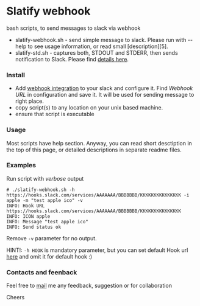 
# Slatify webhook
bash scripts, to send messages to slack via webhook

- slatify-webhook.sh - send simple message to slack. Please run with --help to see usage information, or read small [description][5].
- slatify-std.sh - captures both, STDOUT and STDERR, then sends notification to Slack. Please find [details here][4].

### Install
- Add [webhook integration][1] to your slack and configure it. Find *Webhook URL* in configuration and save it. It will be used for sending message to right place. 
- copy script(s) to any location on your unix based machine. 
- ensure that script is executable 

### Usage
Most scripts have help section. Anyway, you can read short desctiption in the top of this page, or detailed descriptions in separate readme files.

### Examples
Run script with *verbose* output 
```{r, engine='bash', count_lines}
# ./slatify-webhook.sh -h https://hooks.slack.com/services/AAAAAAA/BBBBBBB/KKKKKKKKKKKKKKK -i apple -m "test apple ico" -v
INFO: Hook URL https://hooks.slack.com/services/AAAAAAA/BBBBBBB/KKKKKKKKKKKKKKK
INFO: ICON apple
INFO: Message "test apple ico"
INFO: Send status ok
```
Remove `-v` parameter for no output. 

HINT!:  `-h HOOK` is mandatory parameter, but you can set default Hook url [here][3] and omit it for default hook :)

### Contacts and feenback 
Feel free to [mail][2] me any feedback, suggestion or for collaboration 

Cheers

[1]:https://api.slack.com/incoming-webhooks
[2]:mailto:slatify@itech.md?subject=Slatify
[3]:https://github.com/itechops/slatify/blob/dev/webhook/slatify-webhook.sh#L10
[4]:https://github.com/itechops/slatify/blob/master/webhook/README-slatify-std.md
[4]:https://github.com/itechops/slatify/blob/master/webhook/README-slatify-webhook.md

